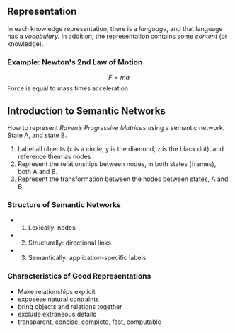 ## Representation

In each knowledge representation, there is a *language*, and that language has a *vocabulary*. In addition, the representation contains some *content* (or knowledge). 

### Example: Newton's 2nd Law of Motion

$$ F = ma $$
Force is equal to mass times acceleration

## Introduction to Semantic Networks

How to represent *Raven’s Progressive Matrices* using a semantic network.
State A, and state B.
1. Label all objects (x is a circle, y is the diamond, z is the black dot), and reference them as nodes
2. Represent the relationships between nodes, in both states (frames), both A and B.
3. Represent the transformation between the nodes between states, A and B.

### Structure of Semantic Networks

- 1. Lexically: nodes
- 2. Structurally: directional links
- 3. Semantically: application-specific labels

### Characteristics of Good Representations

- Make relationships explicit
- exposese natural contraints
- bring objects and relations together
- exclude extraneous details
- transparent, concise, complete, fast, computable

